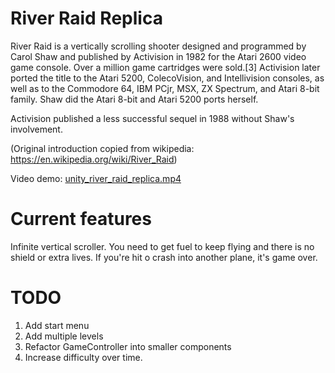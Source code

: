 # River Raid Replica

River Raid is a vertically scrolling shooter designed and programmed by Carol Shaw and published by Activision in 1982 for the Atari 2600 video game console. Over a million game cartridges were sold.[3] Activision later ported the title to the Atari 5200, ColecoVision, and Intellivision consoles, as well as to the Commodore 64, IBM PCjr, MSX, ZX Spectrum, and Atari 8-bit family. Shaw did the Atari 8-bit and Atari 5200 ports herself.

Activision published a less successful sequel in 1988 without Shaw's involvement. 


(Original introduction copied from wikipedia: https://en.wikipedia.org/wiki/River_Raid)

Video demo: [unity_river_raid_replica.mp4](unity_river_raid_replica.mp4)

# Current features
Infinite vertical scroller. You need to get fuel to keep flying and there is no shield or extra lives.
If you're hit o crash into another plane, it's game over.


# TODO
1. Add start menu
2. Add multiple levels
3. Refactor GameController into smaller components
4. Increase difficulty over time.
